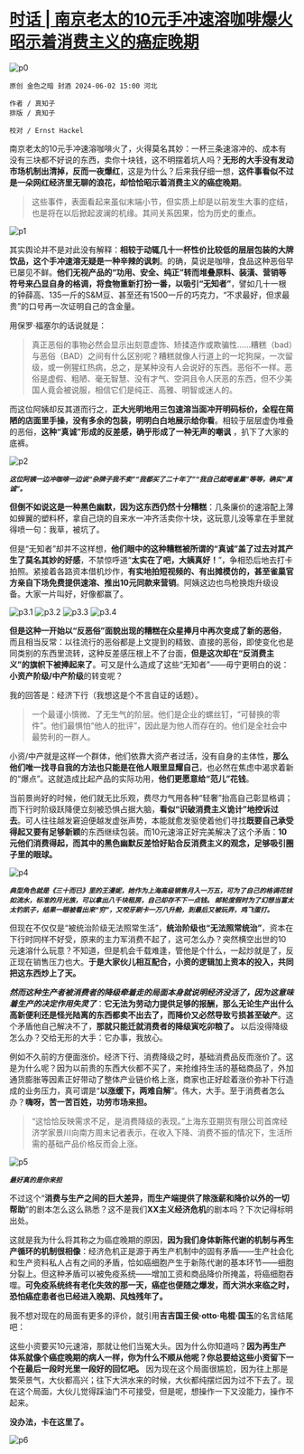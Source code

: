 # [时话 | 南京老太的10元手冲速溶咖啡爆火昭示着消费主义的癌症晚期](https://mp.weixin.qq.com/s/_SL-LjJakHgIz5J9hi1kBA)

![p0](p0-640.webp)

~~~~
原创 金色之暗 封酒 2024-06-02 15:00 河北
~~~~

~~~~
作者 / 真知子
排版 / 真知子

校对 / Ernst Hackel
~~~~

南京老太的10元手冲速溶咖啡火了，火得莫名其妙：一杯三条速溶冲的、成本有没有三块都不好说的东西，卖你十块钱，这不明摆着坑人吗？**无形的大手没有发动市场机制出清掉，反而一夜爆红**，这是为什么？后来我仔细一想，**这件事看似不过是一朵网红经济里无聊的浪花，却恰恰昭示着消费主义的癌症晚期**。

> 这些事件，表面看起来虽似末端小节，但实质上却是以前发生大事的症结，也是将在以后掀起波澜的机缘。其间关系因果，恰为历史的重点。

![p1](p1-640.webp)

其实舆论并不是对此没有解释：**相较于动辄几十一杯性价比较低的层层包装的大牌饮品，这个手冲速溶无疑是一种辛辣的讽刺**。的确，莫说是咖啡，食品这种恶俗早已屡见不鲜。**他们无视产品的“功用、安全、纯正”转而堆叠原料、装潢、营销等符号来凸显自身的格调，将食物重新打扮一番，以吸引“无知者”**，譬如几十一根的钟薛高、135一斤的S&M豆、甚至还有1500一斤的巧克力，“不求最好，但求最贵”的口号再一次证明自己的含金量。

用保罗·福塞尔的话说就是：

> 真正恶俗的事物必然会显示出刻意虚饰、矫揉造作或欺骗性……糟糕（bad）与恶俗（BAD）之间有什么区别呢？糟糕就像人行道上的一坨狗屎，一次留级，或一例猩红热病，总之，是某种没有人会说好的东西。恶俗不一样。恶俗是虚假、粗陋、毫无智慧、没有才气、空洞且令人厌恶的东西，但不少美国人竟会被说服，相信它们是纯正、高雅、明智或迷人的。

而这位阿姨却反其道而行之，**正大光明地用三包速溶当面冲开明码标价，全程在简陋的店面里手操，没有多余的包装，明明白白地展示给你看**。相较于层层虚伪堆叠的恶俗，**这种“真诚”形成的反差感，确乎形成了一种无声的嘲讽** ，扒下了大家的底裤。

![p2](p2-640.webp)

<sup>***这位阿姨一边冲咖啡一边说“杂牌子我不卖”“我都买了二十年了”“我自己就喝雀巢”等等，确实“真诚”。***</sup>

**但倒不如说这是一种黑色幽默，因为这东西仍然十分糟糕**：几条廉价的速溶配上薄如蝉翼的塑料杯，拿自己烧的自来水一冲齐活卖你十块，这玩意儿没等拿在手里就得喷一句：我草，被坑了。

但是“无知者”却并不这样想，**他们眼中的这种糟糕被所谓的“真诚”盖了过去对其产生了莫名其妙的好感**，不禁惊呼道“**太实在了吧，大姨真好！**”，争相恐后地去打卡拍照。紧接着各路资本借机炒作，**有实地拍短视频的、有出摊模仿的，甚至雀巢官方亲自下场免费提供速溶、推出10元同款来营销**。阿姨这边也鸟枪换炮升级设备。大家一片叫好，好像都赢了。

![p3.1](p3.1-640.webp)
![p3.2](p3.2-640.webp)
![p3.3](p3.3-640.webp)
![p3.4](p3.4-640.webp)

**但是这种一开始以“反恶俗”面貌出现的糟糕在众星捧月中再次变成了新的恶俗**，而且相当反常：以往流行的恶俗都是上文提到的精致、直接的恶俗，即使变化也是同类别的东西里流转，这种反差感压根上不了台面，**但是这次却在“反消费主义”的旗帜下被捧起来了**。可又是什么造成了这些“无知者”——毋宁更明白的说：**小资产阶级/中产阶级**的转变呢？

我的回答是：经济下行（我想这是个不言自证的话题）。

> 一个最谨小慎微、了无生气的阶层。他们是企业的螺丝钉，“可替换的零件”。他们最惧怕“他人的批评”，因此是为他人而存在的。他们是全社会中最势利的一群人。

小资/中产就是这样一个群体，他们依靠大资产者过活，没有自身的主体性，**那么他们唯一找寻自我的方法也只能是在他人眼里显耀自己**，也必然在焦虑中渴求着新的“爆点”。这就造成比起产品的实际功用，**他们更愿意给“范儿”花钱**。

当前景尚好的时候，他们就无比乐观，费尽力气用各种“轻奢”抬高自己彰显格调；而下行时阶级跃降便立刻被恐惧占据大脑，**看似“识破消费主义诡计”地控诉过去**。可人往往越发窘迫便越发虚张声势，本能就愈发驱使着他们寻找**既要自己承受得起又要有足够新颖**的东西继续包装。而10元速溶正好完美解决了这个矛盾：**10元他们消费得起，而其中的黑色幽默反差恰好贴合反消费主义的观念，足够吸引圈子里的眼球。**

![p4](p4-640.webp)

<sup>***典型角色就是《三十而已》里的王漫妮，她作为上海高级销售月入一万五，可为了自己的格调花钱如流水，标准的月光族，可以拿出八千块租房，自己却存不下一点钱。
邮轮度假时为了幻想当富太太钓凯子，结果一眼被看出来“穷”，又咬牙刷卡一万八升舱，到最后又被玩弄，鸡飞蛋打。***</sup>

但现在不仅仅是“被统治阶级无法照常生活”，**统治阶级也“无法照常统治”**，资本在下行时同样不好受，原来的主力军消费不起了，这可怎么办？突然横空出世的10元速溶什么玩意？不知道，但是机会千载难逢，管他是个什么，一起炒就是了，反正现在销售压力也大。**于是大家伙儿相互配合，小资的逻辑加上资本的投入，共同把这东西炒上了天。**

***然而这种生产者被消费者的降级牵着走的局面本身就说明经济没活了，因为这意味着生产的决定作用失灵了***：**它无法为劳动力提供足够的报酬，那么无论生产出什么高新便利还是怪光陆离的东西都卖不出去了，而降价又必然导致亏损甚至破产**。这个矛盾他自己解决不了，**那就只能迁就消费者的降级寅吃卯粮了。** 以后没得降级怎么办？交给无形的大手：它办事，我放心。

例如不久前的方便面涨价。经济下行、消费降级之时，基础消费品反而涨价了。这是为什么呢？因为以前贵的东西大伙都不买了，来抢维持生活的基础商品了，外加通货膨胀等因素正好带动了整体产业链价格上涨，商家也正好趁着涨价弥补下行造成的业务压力，真可谓是“**以涨缓下，两难自解**”。伟大，大手。至于消费者怎么办？**嗨呀，苦一苦百姓，功劳市场来担。**

> “这恰恰反映需求不足，是消费降级的表现。”上海东亚期货有限公司首席经济学家景川向南方周末记者表示，在收入下降、消费不振的情况下，生活所需的基础产品价格反而会上涨。

![p5](p5-640.webp)

<sup>***最好真的是你来担***</sup>

不过这个“**消费与生产之间的巨大差异，而生产端提供了除涨薪和降价以外的一切帮助**”的剧本怎么这么熟悉？这不是我们**XX主义经济危机**的剧本吗？下次记得标明出处。

这就是我为什么将其称之为癌症晚期的原因，**因为我们身体新陈代谢的机制与再生产循环的机制很相像**：经济危机正是源于再生产机制中的固有矛盾——生产社会化和生产资料私人占有之间的矛盾，恰如癌细胞产生于新陈代谢的基本环节——细胞分裂上。但这种矛盾可以被免疫系统——增加工资和商品降价所掩盖，将癌细胞吞噬。**可免疫系统终有老化失效的那一天，癌症也便随之爆发，而大洪水来临之时，恐怕癌症患者也已经进入晚期、风烛残年了。**

我不想对现在的局面有更多的评价，就引用**吉吉国王侯·otto·电棍·国玉**的名言结尾吧：

这些小资要买10元速溶，那就让他们当冤大头。因为什么你知道吗？**因为再生产体系就像个癌症晚期的病人一样，你为什么不顺从他呢？你总要给这些小资留下一个在最后一段时光里一段好的回忆吧。** 因为现在这个局面很尴尬，因为往上那是繁荣景气，大伙都高兴；往下大洪水来的时候，大伙都纯摆烂因为过不下去了。现在这个局面，大伙儿觉得踩油门不可接受，但是呢，想操作一下又没能力，操作不起来。

**没办法，卡在这里了。**

![p6](p6-640.webp)
